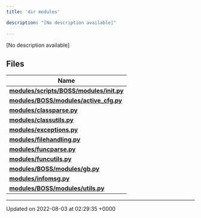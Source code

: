 ```yaml
---
title: 'dir modules'

description: "[No description available]"

---
```







[No description available]

## Files

| Name           |
| -------------- |
| **[modules/scripts/BOSS/modules/__init__.py](/documentation/code/main/files/scripts_2boss_2modules_2____init_____8py/#file-scripts/boss/modules/--init--.py)**  |
| **[modules/BOSS/modules/active_cfg.py](/documentation/code/main/files/boss_2modules_2active__cfg_8py/#file-boss/modules/active-cfg.py)**  |
| **[modules/classparse.py](/documentation/code/main/files/classparse_8py/#file-classparse.py)**  |
| **[modules/classutils.py](/documentation/code/main/files/classutils_8py/#file-classutils.py)**  |
| **[modules/exceptions.py](/documentation/code/main/files/exceptions_8py/#file-exceptions.py)**  |
| **[modules/filehandling.py](/documentation/code/main/files/filehandling_8py/#file-filehandling.py)**  |
| **[modules/funcparse.py](/documentation/code/main/files/funcparse_8py/#file-funcparse.py)**  |
| **[modules/funcutils.py](/documentation/code/main/files/funcutils_8py/#file-funcutils.py)**  |
| **[modules/BOSS/modules/gb.py](/documentation/code/main/files/boss_2modules_2gb_8py/#file-boss/modules/gb.py)**  |
| **[modules/infomsg.py](/documentation/code/main/files/infomsg_8py/#file-infomsg.py)**  |
| **[modules/BOSS/modules/utils.py](/documentation/code/main/files/boss_2modules_2utils_8py/#file-boss/modules/utils.py)**  |






-------------------------------

Updated on 2022-08-03 at 02:29:35 +0000
